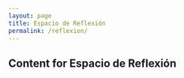 ```yaml
---
layout: page
title: Espacio de Reflexión
permalink: /reflexion/
---
```


## Content for Espacio de Reflexión
